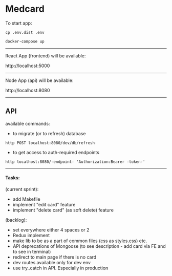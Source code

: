 # Medcard


To start app:
```
cp .env.dist .env
```
```
docker-compose up
```

---

React App (frontend) will be available:

http://localhost:5000

---
Node App (api) will be available:

http://localhost:8080

---

## API

available commands:
- to migrate (or to refresh) database
```
http POST localhost:8080/dev/db/refresh
```

- to get access to auth-required endpoints
```
http localhost:8080/-endpoint- 'Authorization:Bearer -token-'
```

---

#### Tasks:

(current sprint):

- add Makefile
- implement "edit card" feature
- implement "delete card" (as soft delete) feature

(backlog):
- set everywhere either 4 spaces or 2
- Redux implement
- make lib to be as a part of common files (css as styles.css) etc.
- API deprecations of Mongoose (to see description - add card via FE
    and to see in terminal)
- redirect to main page if there is no card
- dev routes available only for dev env
- use try..catch in API. Especially in production
